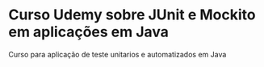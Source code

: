 # Curso Udemy sobre JUnit e Mockito em aplicações em Java


 Curso para aplicação de teste unitarios e automatizados em Java
